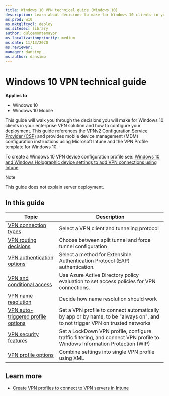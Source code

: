 ```yaml
---
title: Windows 10 VPN technical guide (Windows 10)
description: Learn about decisions to make for Windows 10 clients in your enterprise VPN solution and how to configure your deployment. 
ms.prod: w10
ms.mktglfcycl: deploy
ms.sitesec: library
author: dulcemontemayor
ms.localizationpriority: medium
ms.date: 11/13/2020
ms.reviewer: 
manager: dansimp
ms.author: dansimp
---
```


# Windows 10 VPN technical guide


**Applies to**

- Windows 10
- Windows 10 Mobile

This guide will walk you through the decisions you will make for Windows 10 clients in your enterprise VPN solution and how to configure your deployment. This guide references the [VPNv2 Configuration Service Provider (CSP)](https://msdn.microsoft.com/library/windows/hardware/dn914776.aspx) and provides mobile device management (MDM) configuration instructions using Microsoft Intune and the VPN Profile template for Windows 10.

To create a Windows 10 VPN device configuration profile see: [Windows 10 and Windows Holographic device settings to add VPN connections using Intune](https://docs.microsoft.com/mem/intune/configuration/vpn-settings-windows-10).

>[!NOTE]
>This guide does not explain server deployment.  

## In this guide

| Topic | Description  |
| --- | --- |
| [VPN connection types](vpn-connection-type.md) | Select a VPN client and tunneling protocol |
| [VPN routing decisions](vpn-routing.md)  | Choose between split tunnel and force tunnel configuration |
| [VPN authentication options](vpn-authentication.md)  | Select a method for Extensible Authentication Protocol (EAP) authentication. |
| [VPN and conditional access](vpn-conditional-access.md)  | Use Azure Active Directory policy evaluation to set access policies for VPN connections. |
| [VPN name resolution](vpn-name-resolution.md)  | Decide how name resolution should work |
| [VPN auto-triggered profile options](vpn-auto-trigger-profile.md)  | Set a VPN profile to connect automatically by app or by name, to be "always on", and to not trigger VPN on trusted networks |
| [VPN security features](vpn-security-features.md)  | Set a LockDown VPN profile, configure traffic filtering, and connect VPN profile to Windows Information Protection (WIP) |
| [VPN profile options](vpn-profile-options.md)  | Combine settings into single VPN profile using XML |


## Learn more

- [Create VPN profiles to connect to VPN servers in Intune](https://docs.microsoft.com/mem/intune/configuration/vpn-settings-configure)




